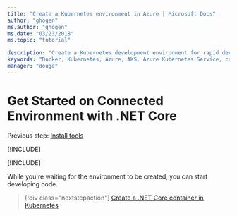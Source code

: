```yaml
---
title: "Create a Kubernetes environment in Azure | Microsoft Docs"
author: "ghogen"
ms.author: "ghogen"
ms.date: "03/23/2018"
ms.topic: "tutorial"

description: "Create a Kubernetes development environment for rapid development with containers in Azure using Visual Studio Connected Environment (VSCE)."
keywords: "Docker, Kubernetes, Azure, AKS, Azure Kubernetes Service, containers"
manager: "douge"
---
```

# Get Started on Connected Environment with .NET Core

Previous step: [Install tools](get-started-netcore-01.md)

[!INCLUDE[](includes/sign-into-azure.md)]

[!INCLUDE[](includes/create-env-cli.md)]

While you're waiting for the environment to be created, you can start developing code.

> [!div class="nextstepaction"]
> [Create a .NET Core container in Kubernetes](get-started-netcore-03.md)
